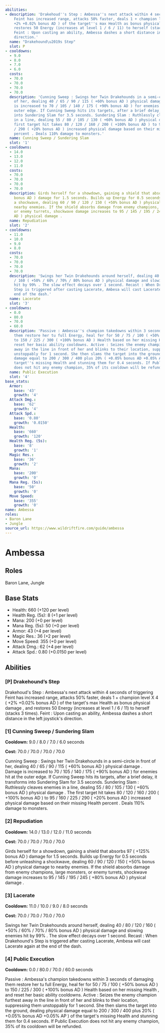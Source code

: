 ```yaml
---
abilities:
- description: 'Drakehoud''s Step : Ambessa''s next attack within 4 seconds of triggering
    Feint has increased range, attacks 50% faster, deals 1 + champion level X 4 (
    +2% +0.02% bonus AD ) of the target''s max Health as bonus physical damage , and
    restores 50 Energy (increases at level 1 / 6 / 11) to herself (stacks 3 times).
    Feint : Upon casting an ability, Ambessa dashes a short distance in the left joystick''s
    direction.'
  name: "Drakehound\u2019s Step"
  slot: P
- cooldowns:
  - 9.0
  - 8.0
  - 7.0
  - 6.0
  costs:
  - 70.0
  - 70.0
  - 70.0
  - 70.0
  description: 'Cunning Sweep : Swings her Twin Drakehounds in a semi-circle in front
    of her, dealing 40 / 65 / 90 / 115 ( +60% bonus AD ) physical damage . Damage
    is increased to 70 / 105 / 140 / 175 ( +90% bonus AD ) for enemies hit at the
    outer edge. If Cunning Sweep hits its targets, after a brief delay, it transforms
    into Sundering Slam for 3.5 seconds. Sundering Slam : Ruthlessly cleaves enemies
    in a line, dealing 55 / 80 / 105 / 130 ( +60% bonus AD ) physical damage . The
    first target hit takes 80 / 120 / 160 / 200 ( +100% bonus AD ) to 95 / 160 / 225
    / 290 ( +20% bonus AD ) increased physical damage based on their missing Health
    percent . Deals 110% damage to monsters.'
  name: Cunning Sweep / Sundering Slam
  slot: '1'
- cooldowns:
  - 14.0
  - 13.0
  - 12.0
  - 11.0
  costs:
  - 70.0
  - 70.0
  - 70.0
  - 70.0
  description: Girds herself for a showdown, gaining a shield that absorbs 97 ( +125%
    bonus AD ) damage for 1.5 seconds. Builds up Energy for 0.5 seconds before unleashing
    a shockwave, dealing 60 / 90 / 120 / 150 ( +50% bonus AD ) physical damage to
    nearby enemies. If the shield absorbs damage from enemy champions, large monsters,
    or enemy turrets, shockwave damage increases to 95 / 145 / 195 / 245 ( +80% bonus
    AD ) physical damage .
  name: Repudiation
  slot: '2'
- cooldowns:
  - 11.0
  - 10.0
  - 9.0
  - 8.0
  costs:
  - 70.0
  - 70.0
  - 70.0
  - 70.0
  description: 'Swings her Twin Drakehounds around herself, dealing 40 / 80 / 120
    / 160 ( +50% / 60% / 70% / 80% bonus AD ) physical damage and slowing enemies
    hit by 99% . The slow effect decays over 1 second. Recast : When Drakehound''s
    Step is triggered after casting Lacerate, Ambesa will cast Lacerate again at the
    end of the dash.'
  name: Lacerate
  slot: '3'
- cooldowns:
  - 0.0
  - 80.0
  - 70.0
  - 60.0
  description: 'Passive : Ambessa''s champion takedowns within 3 seconds of damaging
    them restore her tu full Energy, heal fer for 50 / 75 / 100 ( +50% bonus AD )
    to 150 / 225 / 300 ( +100% bonus AD ) Health based on her missing Health , and
    reset her basic ability cooldowns. Active : Seizes the enemy champion furthest
    away in the line in front of her and blinks to their location, suppressing them
    unstoppably for 1 second. She then slams the target into the ground, dealing physical
    damage equal to 200 / 300 / 400 plus 20% ( +0.05% bonus AD +0.05% AP ) of the
    target''s missing Health and stunning them for 0.4 seconds. If Public Execution
    does not hit any enemy champion, 35% of its cooldown will be refunded.'
  name: Public Execution
  slot: '4'
base_stats:
  Armor:
    base: '43'
    growth: '4'
  Attack Dmg.:
    base: '62'
    growth: '4'
  Attack Spd.:
    base: '0.80'
    growth: '0.0150'
  Health:
    base: '660'
    growth: '120'
  Health Reg. (5s):
    base: '8'
    growth: '1'
  Magic Res.:
    base: '36'
    growth: '2'
  Mana:
    base: '200'
    growth: '0'
  Mana Reg. (5s):
    base: '50'
    growth: '0'
  Move Speed:
    base: '355'
    growth: '0'
name: Ambessa
roles:
- Baron Lane
- Jungle
source_url: https://www.wildriftfire.com/guide/ambessa
---
```


# Ambessa

## Roles

Baron Lane, Jungle

## Base Stats

- Health: 660 (+120 per level)
- Health Reg. (5s): 8 (+1 per level)
- Mana: 200 (+0 per level)
- Mana Reg. (5s): 50 (+0 per level)
- Armor: 43 (+4 per level)
- Magic Res.: 36 (+2 per level)
- Move Speed: 355 (+0 per level)
- Attack Dmg.: 62 (+4 per level)
- Attack Spd.: 0.80 (+0.0150 per level)

## Abilities

### [P] Drakehound’s Step

Drakehoud's Step : Ambessa's next attack within 4 seconds of triggering Feint has increased range, attacks 50% faster, deals 1 + champion level X 4 ( +2% +0.02% bonus AD ) of the target's max Health as bonus physical damage , and restores 50 Energy (increases at level 1 / 6 / 11) to herself (stacks 3 times). Feint : Upon casting an ability, Ambessa dashes a short distance in the left joystick's direction.

### [1] Cunning Sweep / Sundering Slam

**Cooldown:** 9.0 / 8.0 / 7.0 / 6.0 seconds

**Cost:** 70.0 / 70.0 / 70.0 / 70.0

Cunning Sweep : Swings her Twin Drakehounds in a semi-circle in front of her, dealing 40 / 65 / 90 / 115 ( +60% bonus AD ) physical damage . Damage is increased to 70 / 105 / 140 / 175 ( +90% bonus AD ) for enemies hit at the outer edge. If Cunning Sweep hits its targets, after a brief delay, it transforms into Sundering Slam for 3.5 seconds. Sundering Slam : Ruthlessly cleaves enemies in a line, dealing 55 / 80 / 105 / 130 ( +60% bonus AD ) physical damage . The first target hit takes 80 / 120 / 160 / 200 ( +100% bonus AD ) to 95 / 160 / 225 / 290 ( +20% bonus AD ) increased physical damage based on their missing Health percent . Deals 110% damage to monsters.

### [2] Repudiation

**Cooldown:** 14.0 / 13.0 / 12.0 / 11.0 seconds

**Cost:** 70.0 / 70.0 / 70.0 / 70.0

Girds herself for a showdown, gaining a shield that absorbs 97 ( +125% bonus AD ) damage for 1.5 seconds. Builds up Energy for 0.5 seconds before unleashing a shockwave, dealing 60 / 90 / 120 / 150 ( +50% bonus AD ) physical damage to nearby enemies. If the shield absorbs damage from enemy champions, large monsters, or enemy turrets, shockwave damage increases to 95 / 145 / 195 / 245 ( +80% bonus AD ) physical damage .

### [3] Lacerate

**Cooldown:** 11.0 / 10.0 / 9.0 / 8.0 seconds

**Cost:** 70.0 / 70.0 / 70.0 / 70.0

Swings her Twin Drakehounds around herself, dealing 40 / 80 / 120 / 160 ( +50% / 60% / 70% / 80% bonus AD ) physical damage and slowing enemies hit by 99% . The slow effect decays over 1 second. Recast : When Drakehound's Step is triggered after casting Lacerate, Ambesa will cast Lacerate again at the end of the dash.

### [4] Public Execution

**Cooldown:** 0.0 / 80.0 / 70.0 / 60.0 seconds

Passive : Ambessa's champion takedowns within 3 seconds of damaging them restore her tu full Energy, heal fer for 50 / 75 / 100 ( +50% bonus AD ) to 150 / 225 / 300 ( +100% bonus AD ) Health based on her missing Health , and reset her basic ability cooldowns. Active : Seizes the enemy champion furthest away in the line in front of her and blinks to their location, suppressing them unstoppably for 1 second. She then slams the target into the ground, dealing physical damage equal to 200 / 300 / 400 plus 20% ( +0.05% bonus AD +0.05% AP ) of the target's missing Health and stunning them for 0.4 seconds. If Public Execution does not hit any enemy champion, 35% of its cooldown will be refunded.

